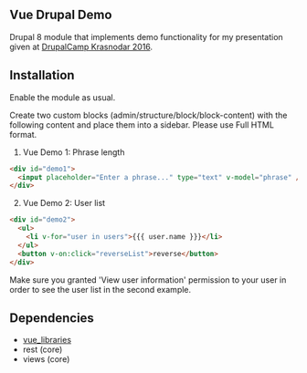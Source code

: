Vue Drupal Demo
----
Drupal 8 module that implements demo functionality for my presentation given at [DrupalCamp Krasnodar 2016](http://2016.drupalyug.ru/program/sessions/reaktivnyy-frontend-freymvork-dlya-lyudey).

## Installation

Enable the module as usual.

Create two custom blocks (admin/structure/block/block-content) with the following content and place them into a sidebar.
Please use Full HTML format.

1) Vue Demo 1: Phrase length  

```html
<div id="demo1">
  <input placeholder="Enter a phrase..." type="text" v-model="phrase" /> {{length}}
</div>
```

2) Vue Demo 2: User list  

```html
<div id="demo2">
  <ul>
    <li v-for="user in users">{{{ user.name }}}</li>
  </ul>
  <button v-on:click="reverseList">reverse</button>
</div>
```

Make sure you granted 'View user information' permission to your user in order to see the user list in the second example.

## Dependencies

- [vue_libraries](https://github.com/kkomelin/vue_libraries)
- rest (core)
- views (core)
